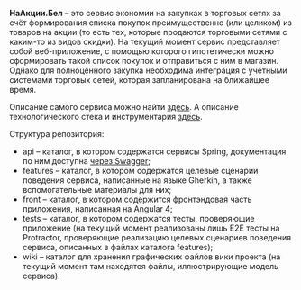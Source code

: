 **НаАкции.Бел** – это сервис экономии на закупках в торговых сетях за счёт формирования списка покупок преимущественно (или целиком) из товаров на акции (то есть тех, которые продаются торговыми сетями с каким-то из видов скидки). На текущий момент сервис представляет собой веб-приложение, с помощью которого гипотетически можно сформировать такой список покупок и отправиться с ним в магазин. Однако для полноценного закупка необходима интеграция с учётными системами торговых сетей, которая запланирована на ближайшее время.

Описание самого сервиса можно найти [здесь](https://github.com/VadimMustyatsa/naakcii/wiki/Модель-сервиса-НаАкции.Бел). А описание технологического стека и инструментария [здесь](https://github.com/VadimMustyatsa/naakcii/wiki/Технологический-стек-и-инструментарий).

Структура репозитория:
* api – каталог, в котором содержатся сервисы Spring, документация по ним доступна [через Swagger](http://178.124.206.42:8080/api/swagger-ui.html); 
* features – каталог, в котором содержатся целевые сценарии поведения сервиса, написанные на языке Gherkin, а также вспомогательные материалы для них;
* front – каталог, в котором содержится фронтэндовая часть приложения, написанная на Angular 4;
* tests – каталог, в котором содержатся тесты, проверяющие приложение (на текущий момент реализованы лишь E2E тесты на Protractor, проверяющие реализацию целевых сценариев поведения сервиса, описанных в файлах каталога features);
* wiki – каталог для хранения графических файлов вики проекта (на текущий момент там находятся файлы, иллюстрирующие модель сервиса).
